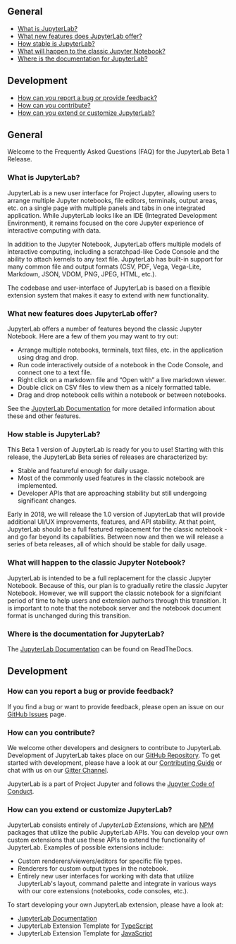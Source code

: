 ## General

* [What is JupyterLab?](#What-is-JupyterLab?)
* [What new features does JupyterLab offer?](#What-new-features-does-JupyterLab-offer?)
* [How stable is JupyterLab?](#How-stable-is-JupyterLab?)
* [What will happen to the classic Jupyter Notebook?](#What-will-happen-to-the-classic-Jupyter-Notebook?)
* [Where is the documentation for JupyterLab?](#Where-is-the-documentation-for-JupyterLab?)

## Development

* [How can you report a bug or provide feedback?](#How-can-you-report-a-bug-or-provide-feedback?)
* [How can you contribute?](#How-can-you-contribute?)
* [How can you extend or customize JupyterLab?](#How-can-you-extend-or-customize-JupyterLab?)

## General

Welcome to the Frequently Asked Questions (FAQ) for the JupyterLab Beta 1 Release.

### What is JupyterLab?

JupyterLab is a new user interface for Project Jupyter, allowing users to
arrange multiple Jupyter notebooks, file editors, terminals, output areas,
etc. on a single page with multiple panels and tabs in one integrated
application. While JupyterLab looks like an IDE (Integrated Development
Environment), it remains focused on the core Jupyter experience of
interactive computing with data.

In addition to the Jupyter Notebook, JupyterLab offers multiple models of
interactive computing, including a scratchpad-like Code Console and the
ability to attach kernels to any text file. JupyterLab has
built-in support for many common file and output formats (CSV, PDF, Vega,
Vega-Lite, Markdown, JSON, VDOM, PNG, JPEG, HTML, etc.).

The codebase and user-interface of JupyterLab is based on a flexible extension
system that makes it easy to extend with new functionality.

### What new features does JupyterLab offer?

JupyterLab offers a number of features beyond the classic Jupyter
Notebook. Here are a few of them you may want to try out:

* Arrange multiple notebooks, terminals, text files, etc. in the
  application using drag and drop.
* Run code interactively outside of a notebook in the Code Console, and
  connect one to a text file.
* Right click on a markdown file and “Open with” a live markdown viewer.
* Double click on CSV files to view them as a nicely formatted table.
* Drag and drop notebook cells within a notebook or between notebooks.

See the [JupyterLab Documentation](http://jupyterlab.readthedocs.io/en/latest/)
for more detailed information about these and other features.

### How stable is JupyterLab?

This Beta 1 version of JupyterLab is ready for you to use! Starting with this
release, the JupyterLab Beta series of releases are characterized by:

* Stable and featureful enough for daily usage.
* Most of the commonly used features in the classic notebook are
  implemented.
* Developer APIs that are approaching stability but still undergoing
  significant changes.

Early in 2018, we will release the 1.0 version of JupyterLab that will
provide additional UI/UX improvements, features, and API stability. At
that point, JupyterLab should be a full featured replacement for the
classic notebook - and go far beyond its capabilities. Between now and then
we will release a series of beta releases, all of which should be stable
for daily usage.

### What will happen to the classic Jupyter Notebook?

JupyterLab is intended to be a full replacement for the classic Jupyter
Notebook. Because of this, our plan is to gradually retire the classic
Jupyter Notebook. However, we will support the classic notebook for a
signifciant period of time to help users and extension authors through
this transition. It is important to note that the notebook server
and the notebook document format is unchanged during this transition.

### Where is the documentation for JupyterLab?

The [JupyterLab Documentation](http://jupyterlab.readthedocs.io/en/latest/) can be found on ReadTheDocs.

## Development

### How can you report a bug or provide feedback?

If you find a bug or want to provide feedback, please open an issue
on our [GitHub Issues](https://github.com/jupyterlab/jupyterlab/issues) page.

### How can you contribute?

We welcome other developers and designers to contribute to JupyterLab.
Development of JupyterLab takes place on our
[GitHub Repository](https://github.com/jupyterlab/jupyterlab).
To get started with development, please have a look at our
[Contributing Guide](https://github.com/jupyterlab/jupyterlab/blob/master/CONTRIBUTING.md)
or chat with us on our [Gitter Channel](https://gitter.im/jupyterlab/jupyterlab).

JupyterLab is a
part of Project Jupyter and follows the
[Jupyter Code of Conduct](https://github.com/jupyter/governance/blob/master/conduct/code_of_conduct.md).

### How can you extend or customize JupyterLab?

JupyterLab consists entirely of *JupyterLab Extensions*, which are
[NPM](https://www.npmjs.com/) packages that utilize the public JupyterLab
APIs. You can develop your own custom extensions that use these APIs to
extend the functionality of JupyterLab. Examples of possible extensions include:

* Custom renderers/viewers/editors for specific file types.
* Renderers for custom output types in the notebook.
* Entirely new user interfaces for working with data that utilize
  JupyterLab's layout, command palette and integrate in various ways
  with our core extensions (notebooks, code consoles, etc.).

To start developing your own JupyterLab extension, please have a look
at:

* [JupyterLab Documentation](http://jupyterlab.readthedocs.io/en/latest/)
* JupyterLab Extension Template for [TypeScript](https://github.com/jupyterlab/extension-cookiecutter-ts)
* JupyterLab Extension Template for [JavaScript](https://github.com/jupyterlab/extension-cookiecutter-js)
